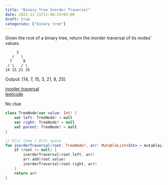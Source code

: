 ```yaml
---
title: "Binary Tree Inorder Traversal"
date: 2021-11-11T11:48:23+03:00
draft: true
categories: ["binary tree"]
---
```


Given the root of a binary tree, return the inorder traversal of its nodes' values.

         3
       /   \
      7     8
     / \   / \
    14 15 21 25

Output: [14, 7, 15, 3, 21, 8, 25]

[inorder traversal](https://github.com/solairerove/algs4-leprosorium/blob/master/src/main/kotlin/com/github/solairerove/algs4/leprosorium/binary_tree/InorderTraversal.kt) \
[leetcode](https://leetcode.com/problems/binary-tree-inorder-traversal/)

No clue

```kotlin
class TreeNode(var value: Int) {
    var left: TreeNode? = null
    var right: TreeNode? = null
    val parent: TreeNode? = null
}

// O(n) time | O(n) space
fun inorderTraversal(root: TreeNode?, arr: MutableList<Int> = mutableListOf()): List<Int> {
    if (root != null) {
        inorderTraversal(root.left, arr)
        arr.add(root.value)
        inorderTraversal(root.right, arr)
    }
    return arr
}
```
